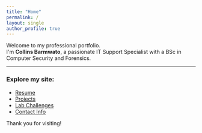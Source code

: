 ```yaml
---
title: "Home"
permalink: /
layout: single
author_profile: true
---
```



Welcome to my professional portfolio.  
I'm **Collins Barmwato**, a passionate IT Support Specialist with a BSc in Computer Security and Forensics.

---

### Explore my site:

- [Resume](/resume/)
- [Projects](/projects/)
- [Lab Challenges](/labs/)
- [Contact Info](/contact/)

Thank you for visiting!


